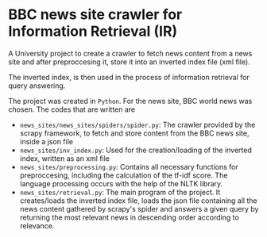 # BBC news site crawler for Information Retrieval (IR)
A University project to create a crawler to fetch news content from a news site and after preproccesing it, store it into an inverted index file (xml file).

The inverted index, is then used in the process of information retrieval for query answering.

The project was created in `Python`. For the news site, BBC world news was chosen.
The codes that are written are

- `news_sites/news_sites/spiders/spider.py`: The crawler provided by the scrapy framework, to fetch and store content from the BBC news site, inside a json file
- `news_sites/inv_index.py`: Used for the creation/loading of the inverted index, written as an xml file
- `news_sites/preprocessing.py`: Contains all necessary functions for preproccesing, including the calculation of the tf-idf score. The language processing occurs with the help of the NLTK library.
- `news_sites/retrieval.py`: The main program of the project. It creates/loads the inverted index file, loads the json file containing all the news content gathered by scrapy's spider and answers a given query by returning the most relevant news in descending order according to relevance.

